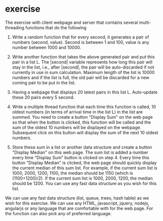 # exercise
The exercise with client webpage and server that contains several multi-threading functions that do the following
1. Write a random function that for every second, it generates a pair of numbers (second, value). Second is between 1 and 100, value is any number between 1000 and 10000. 

2. Write another function that takes the above generated pair and put this pair in a list L. The |second| variable represents how long this pair will stay in the list, i.e., after |second|, the pair will be auto-discarded if not currently in use in sum calculation. Maximum length of the list is 10000 numbers and if the list is full, the old pair will be discarded for a new coming pair to be put in the list. 

3. Having a webpage that displays 20 latest pairs in this list L. Auto-update these 20 pairs every 5 second.

4. Write a multiple thread function that each time this function is called, 10 oldest numbers (in terms of arrival time in the list L) in the list are summed. You need to create a button "Display Sum" on the web page so that when the button is clicked, this function will be called and the sum of the oldest 10 numbers will be displayed on the webpage. Subsequent click on this button will display the sum of the next 10 oldest numbers. 

5. Store these sum in a list or another data structure and create a button "Display Median" on this web page. The sum list is added a number every time “Display Sum” button is clicked on  step 4. Every time this button "Display Median" is clicked, the web page should quickly display the current median of this sum list. For example, if the current sum list is 1000, 2000, 1200, 1100, the median should be 1150 (which is (1100+1200)/2). If the current sum list is 1000, 2000, 1200, the median should be 1200. You can use any fast data structure as you wish for this list.

We can use any fast data structure (list, queue, trees, hash table) as we wish for this exercise. We can use any HTML, javascript, jquery, nodejs, angularjs or any language that are comfortable with for the web page. For the function can also pick any of preferred language.
